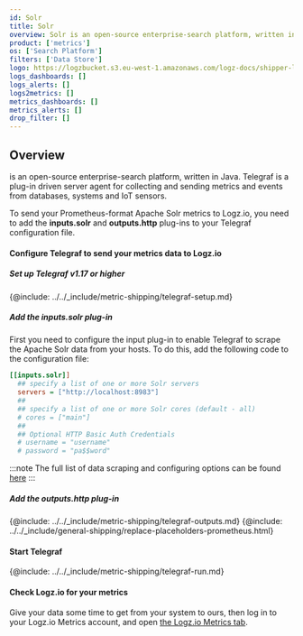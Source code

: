 ```yaml
---
id: Solr
title: Solr
overview: Solr is an open-source enterprise-search platform, written in Java. Telegraf is a plug-in driven server agent for collecting and sending metrics and events from databases, systems and IoT sensors.
product: ['metrics']
os: ['Search Platform']
filters: ['Data Store']
logo: https://logzbucket.s3.eu-west-1.amazonaws.com/logz-docs/shipper-logos/solr-logo.png
logs_dashboards: []
logs_alerts: []
logs2metrics: []
metrics_dashboards: []
metrics_alerts: []
drop_filter: []
---
```



## Overview

   is an open-source enterprise-search platform, written in Java. Telegraf is a plug-in driven server agent for collecting and sending metrics and events from databases, systems and IoT sensors.

To send your Prometheus-format Apache Solr metrics to Logz.io, you need to add the **inputs.solr** and **outputs.http** plug-ins to your Telegraf configuration file.

#### Configure Telegraf to send your metrics data to Logz.io

 

##### Set up Telegraf v1.17 or higher

{@include: ../../_include/metric-shipping/telegraf-setup.md}

##### Add the inputs.solr plug-in

First you need to configure the input plug-in to enable Telegraf to scrape the Apache Solr data from your hosts. To do this, add the following code to the configuration file:

``` ini
[[inputs.solr]]
  ## specify a list of one or more Solr servers
  servers = ["http://localhost:8983"]
  ##
  ## specify a list of one or more Solr cores (default - all)
  # cores = ["main"]
  ##
  ## Optional HTTP Basic Auth Credentials
  # username = "username"
  # password = "pa$$word"
```

:::note
The full list of data scraping and configuring options can be found [here](https://github.com/influxdata/telegraf/blob/release-1.18/plugins/inputs/solr/README.md)
::: 
 

##### Add the outputs.http plug-in
  
{@include: ../../_include/metric-shipping/telegraf-outputs.md}
{@include: ../../_include/general-shipping/replace-placeholders-prometheus.html}
  
#### Start Telegraf

{@include: ../../_include/metric-shipping/telegraf-run.md}

#### Check Logz.io for your metrics

Give your data some time to get from your system to ours, then log in to your Logz.io Metrics account, and open [the Logz.io Metrics tab](https://app.logz.io/#/dashboard/metrics/).


 
